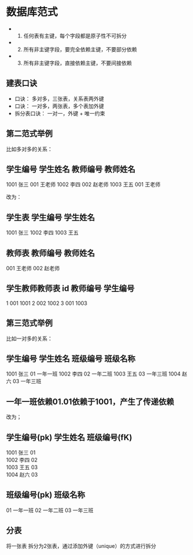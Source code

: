 # 数据库范式

- 1. 任何表有主键，每个字段都是原子性不可拆分
- 2. 所有非主键字段，要完全依赖主键，不要部分依赖
- 3. 所有非主键字段，直接依赖主键，不要间接依赖



## 建表口诀

- 口诀： 多对多，三张表，关系表两外键
- 口诀： 一对多，两张表，多个表加外键
- 拆分表口诀： 一对一，外键 + 唯一约束


## 第二范式举例

比如多对多的关系：

学生编号   学生姓名   教师编号   教师姓名
---------------------------------------
1001 		张三		001 		王老师
1002		李四		002			赵老师
1003		王五		001 		王老师

改为：

学生表
学生编号   学生姓名
--------------------------
1001 		张三
1002		李四
1003		王五


教师表
教师编号   教师姓名
---------------------------
001 		王老师
002			赵老师

学生教师教师表
id 		教师编号   学生编号
---------------------------
1		001 		1001
2		002			1002
3		001			1003


## 第三范式举例
比如一对多的关系：

学生编号   学生姓名   班级编号   班级名称
---------------------------------------
1001 		张三		01 		一年一班
1002		李四		02			一年二班
1003		王五		03 		一年三班
1004		赵六		03 		一年三班

一年一班依赖01.01依赖于1001，产生了传递依赖
---

改为；


学生编号(pk)   学生姓名   班级编号(fK)
---------------------------------------
1001 		张三			01 		
1002		李四			02		
1003		王五			03 		
1004		赵六			03 		


班级编号(pk)     班级名称
-------------------------
01 				一年一班
02 				一年二班
03 				一年三班



## 分表


将一张表 拆分为2张表，通过添加外键（unique）的方式进行拆分